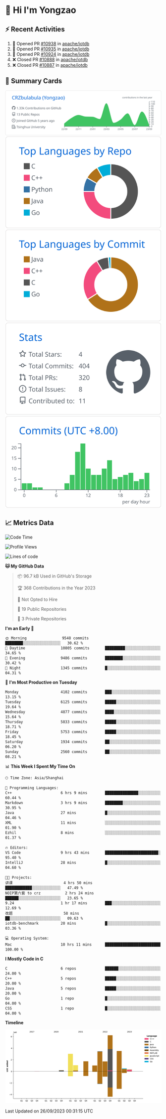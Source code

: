 # 👋 Hi I'm Yongzao

## ⚡ Recent Activities
<!--START_SECTION:activity-->
1. 💪 Opened PR [#10938](https://github.com/apache/iotdb/pull/10938) in [apache/iotdb](https://github.com/apache/iotdb)
2. 💪 Opened PR [#10935](https://github.com/apache/iotdb/pull/10935) in [apache/iotdb](https://github.com/apache/iotdb)
3. 💪 Opened PR [#10924](https://github.com/apache/iotdb/pull/10924) in [apache/iotdb](https://github.com/apache/iotdb)
4. ❌ Closed PR [#10888](https://github.com/apache/iotdb/pull/10888) in [apache/iotdb](https://github.com/apache/iotdb)
5. ❌ Closed PR [#10887](https://github.com/apache/iotdb/pull/10887) in [apache/iotdb](https://github.com/apache/iotdb)
<!--END_SECTION:activity-->

## 🎑 Summary Cards

[![](https://raw.githubusercontent.com/CRZbulabula/CRZbulabula/main/profile-summary-card-output/github/0-profile-details.svg)](https://github.com/vn7n24fzkq/github-profile-summary-cards)
[![](https://raw.githubusercontent.com/CRZbulabula/CRZbulabula/main/profile-summary-card-output/github/1-repos-per-language.svg)](https://github.com/vn7n24fzkq/github-profile-summary-cards) [![](https://raw.githubusercontent.com/CRZbulabula/CRZbulabula/main/profile-summary-card-output/github/2-most-commit-language.svg)](https://github.com/vn7n24fzkq/github-profile-summary-cards)
[![](https://raw.githubusercontent.com/CRZbulabula/CRZbulabula/main/profile-summary-card-output/github/3-stats.svg)](https://github.com/vn7n24fzkq/github-profile-summary-cards) [![](https://raw.githubusercontent.com/CRZbulabula/CRZbulabula/main/profile-summary-card-output/github/4-productive-time.svg)](https://github.com/vn7n24fzkq/github-profile-summary-cards)

## 📈 Metrics Data

<!--START_SECTION:waka-->
![Code Time](http://img.shields.io/badge/Code%20Time-317%20hrs%2033%20mins-blue)

![Profile Views](http://img.shields.io/badge/Profile%20Views-5-blue)

![Lines of code](https://img.shields.io/badge/From%20Hello%20World%20I%27ve%20Written-22.6%20million%20lines%20of%20code-blue)

**🐱 My GitHub Data** 

> 📦 96.7 kB Used in GitHub's Storage 
 > 
> 🏆 368 Contributions in the Year 2023
 > 
> 🚫 Not Opted to Hire
 > 
> 📜 19 Public Repositories 
 > 
> 🔑 3 Private Repositories 
 > 
**I'm an Early 🐤** 

```text
🌞 Morning                9548 commits        ████████░░░░░░░░░░░░░░░░░   30.62 % 
🌆 Daytime                10805 commits       █████████░░░░░░░░░░░░░░░░   34.65 % 
🌃 Evening                9486 commits        ████████░░░░░░░░░░░░░░░░░   30.42 % 
🌙 Night                  1345 commits        █░░░░░░░░░░░░░░░░░░░░░░░░   04.31 % 
```
📅 **I'm Most Productive on Tuesday** 

```text
Monday                   4102 commits        ███░░░░░░░░░░░░░░░░░░░░░░   13.15 % 
Tuesday                  6125 commits        █████░░░░░░░░░░░░░░░░░░░░   19.64 % 
Wednesday                4877 commits        ████░░░░░░░░░░░░░░░░░░░░░   15.64 % 
Thursday                 5833 commits        █████░░░░░░░░░░░░░░░░░░░░   18.71 % 
Friday                   5753 commits        █████░░░░░░░░░░░░░░░░░░░░   18.45 % 
Saturday                 1934 commits        ██░░░░░░░░░░░░░░░░░░░░░░░   06.20 % 
Sunday                   2560 commits        ██░░░░░░░░░░░░░░░░░░░░░░░   08.21 % 
```


📊 **This Week I Spent My Time On** 

```text
🕑︎ Time Zone: Asia/Shanghai

💬 Programming Languages: 
C++                      6 hrs 9 mins        ███████████████░░░░░░░░░░   60.44 % 
Markdown                 3 hrs 9 mins        ████████░░░░░░░░░░░░░░░░░   30.95 % 
Java                     27 mins             █░░░░░░░░░░░░░░░░░░░░░░░░   04.46 % 
XML                      11 mins             ░░░░░░░░░░░░░░░░░░░░░░░░░   01.90 % 
Ezhil                    8 mins              ░░░░░░░░░░░░░░░░░░░░░░░░░   01.37 % 

🔥 Editors: 
VS Code                  9 hrs 43 mins       ████████████████████████░   95.40 % 
IntelliJ                 28 mins             █░░░░░░░░░░░░░░░░░░░░░░░░   04.60 % 

🐱‍💻 Projects: 
讲课                       4 hrs 50 mins       ████████████░░░░░░░░░░░░░   47.49 % 
NOIP第六套 to crz           2 hrs 24 mins       ██████░░░░░░░░░░░░░░░░░░░   23.65 % 
9.24                     1 hr 17 mins        ███░░░░░░░░░░░░░░░░░░░░░░   12.69 % 
改题                       58 mins             ██░░░░░░░░░░░░░░░░░░░░░░░   09.63 % 
iotdb-benchmark          20 mins             █░░░░░░░░░░░░░░░░░░░░░░░░   03.36 % 

💻 Operating System: 
Mac                      10 hrs 11 mins      █████████████████████████   100.00 % 
```

**I Mostly Code in C** 

```text
C                        6 repos             ██████░░░░░░░░░░░░░░░░░░░   24.00 % 
C++                      5 repos             █████░░░░░░░░░░░░░░░░░░░░   20.00 % 
Java                     5 repos             █████░░░░░░░░░░░░░░░░░░░░   20.00 % 
Go                       1 repo              █░░░░░░░░░░░░░░░░░░░░░░░░   04.00 % 
CSS                      1 repo              █░░░░░░░░░░░░░░░░░░░░░░░░   04.00 % 
```



**Timeline**

![Lines of Code chart](https://raw.githubusercontent.com/CRZbulabula/CRZbulabula/main/assets/bar_graph.png)


 Last Updated on 26/09/2023 00:31:15 UTC
<!--END_SECTION:waka-->

